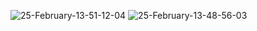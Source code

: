 ![25-February-13-51-12-04](https://github.com/OfficCloverPie/Bryxton-Bay/assets/161209535/86b01069-bc82-401c-b788-397386abafd1)
![25-February-13-48-56-03](https://github.com/OfficCloverPie/Bryxton-Bay/assets/161209535/24ec10e6-b9b9-4a8f-81e0-0937658e04ac)
